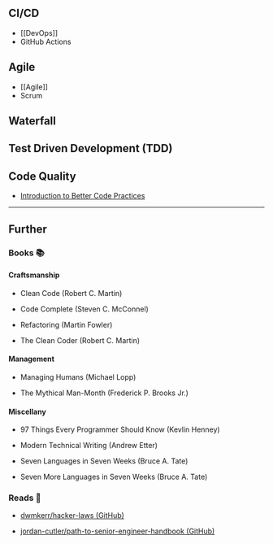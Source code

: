## CI/CD

- [[DevOps]]
- GitHub Actions
## Agile

- [[Agile]]
- Scrum
## Waterfall

## Test Driven Development (TDD)

## Code Quality

- [Introduction to Better Code Practices](https://peacockindia.mintlify.app/introduction)

---
## Further

### Books 📚

#### Craftsmanship

- Clean Code (Robert C. Martin)

- Code Complete (Steven C. McConnel)

- Refactoring (Martin Fowler)

- The Clean Coder (Robert C. Martin)

#### Management

- Managing Humans (Michael Lopp)

- The Mythical Man-Month (Frederick P. Brooks Jr.)

#### Miscellany

- 97 Things Every Programmer Should Know (Kevlin Henney)

- Modern Technical Writing (Andrew Etter)

- Seven Languages in Seven Weeks (Bruce A. Tate)

- Seven More Languages in Seven Weeks (Bruce A. Tate)

### Reads 📄

- [dwmkerr/hacker-laws (GitHub)](https://github.com/dwmkerr/hacker-laws#readme)

- [jordan-cutler/path-to-senior-engineer-handbook (GitHub)](https://github.com/jordan-cutler/path-to-senior-engineer-handbook)
